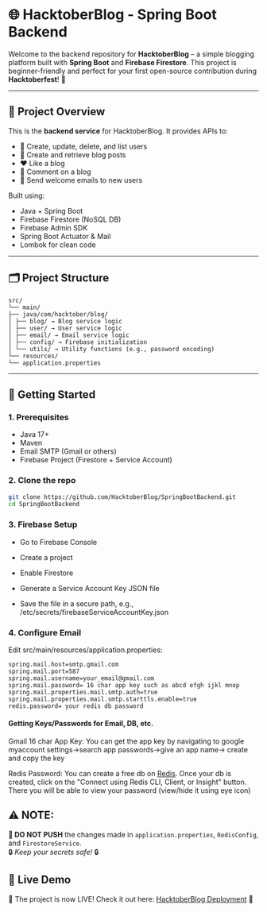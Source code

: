 # 🌐 HacktoberBlog - Spring Boot Backend

Welcome to the backend repository for **HacktoberBlog** – a simple blogging platform built with **Spring Boot** and **Firebase Firestore**. This project is beginner-friendly and perfect for your first open-source contribution during **Hacktoberfest**! 🎉

---

## 📌 Project Overview

This is the **backend service** for HacktoberBlog. It provides APIs to:

- 👤 Create, update, delete, and list users
- 📝 Create and retrieve blog posts
- ❤️ Like a blog
- 💬 Comment on a blog
- 📧 Send welcome emails to new users

Built using:
- Java + Spring Boot
- Firebase Firestore (NoSQL DB)
- Firebase Admin SDK
- Spring Boot Actuator & Mail
- Lombok for clean code

---

## 🗂️ Project Structure

```
src/
└── main/
├── java/com/hacktober/blog/
│ ├── blog/ → Blog service logic
│ ├── user/ → User service logic
│ ├── email/ → Email service logic
│ ├── config/ → Firebase initialization
│ └── utils/ → Utility functions (e.g., password encoding)
└── resources/
└── application.properties
```


---

## 🚀 Getting Started

### 1. Prerequisites

- Java 17+
- Maven
- Email SMTP (Gmail or others)
- Firebase Project (Firestore + Service Account)

### 2. Clone the repo

```bash
git clone https://github.com/HacktoberBlog/SpringBootBackend.git
cd SpringBootBackend
```

### 3. Firebase Setup

- Go to Firebase Console

- Create a project

- Enable Firestore

- Generate a Service Account Key JSON file

- Save the file in a secure path, e.g., /etc/secrets/firebaseServiceAccountKey.json

### 4. Configure Email 

Edit src/main/resources/application.properties:

```
spring.mail.host=smtp.gmail.com
spring.mail.port=587
spring.mail.username=your_email@gmail.com
spring.mail.password= 16 char app key such as abcd efgh ijkl mnop
spring.mail.properties.mail.smtp.auth=true
spring.mail.properties.mail.smtp.starttls.enable=true
redis.password= your redis db password
```

#### Getting Keys/Passwords for Email, DB, etc.
Gmail 16 char App Key: You can get the app key by navigating to google myaccount settings->search app passwords->give an app name-> create and copy the key

Redis Password: You can create a free db on [Redis](https://redis.io/). Once your db is created, click on the "Connect using Redis CLI, Client, or Insight" button. There you will be able to view your password (view/hide it using eye icon)

## ⚠️ **NOTE:**  
**🚫 DO NOT PUSH** the changes made in `application.properties`, `RedisConfig`, and `FirestoreService`.  
🔒 _Keep your secrets safe!_ 🔒

## 🚀 Live Demo  
🎉 The project is now LIVE! Check it out here: [HacktoberBlog Deployment](https://springbootbackend-onuz.onrender.com) 🌟  
